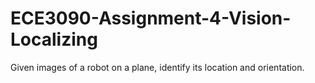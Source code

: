 ECE3090-Assignment-4-Vision-Localizing
======================================

Given images of a robot on a plane, identify its location and orientation.